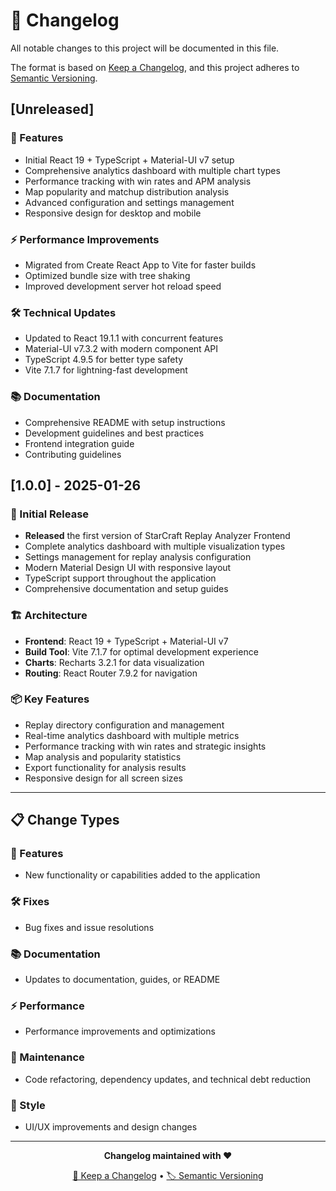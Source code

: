# 📜 Changelog

All notable changes to this project will be documented in this file.

The format is based on [Keep a Changelog](https://keepachangelog.com/en/1.0.0/), and this project adheres to [Semantic Versioning](https://semver.org/spec/v2.0.0.html).

## [Unreleased]

### 🚀 Features
- Initial React 19 + TypeScript + Material-UI v7 setup
- Comprehensive analytics dashboard with multiple chart types
- Performance tracking with win rates and APM analysis
- Map popularity and matchup distribution analysis
- Advanced configuration and settings management
- Responsive design for desktop and mobile

### ⚡ Performance Improvements
- Migrated from Create React App to Vite for faster builds
- Optimized bundle size with tree shaking
- Improved development server hot reload speed

### 🛠️ Technical Updates
- Updated to React 19.1.1 with concurrent features
- Material-UI v7.3.2 with modern component API
- TypeScript 4.9.5 for better type safety
- Vite 7.1.7 for lightning-fast development

### 📚 Documentation
- Comprehensive README with setup instructions
- Development guidelines and best practices
- Frontend integration guide
- Contributing guidelines

## [1.0.0] - 2025-01-26

### 🎉 Initial Release
- **Released** the first version of StarCraft Replay Analyzer Frontend
- Complete analytics dashboard with multiple visualization types
- Settings management for replay analysis configuration
- Modern Material Design UI with responsive layout
- TypeScript support throughout the application
- Comprehensive documentation and setup guides

### 🏗️ Architecture
- **Frontend**: React 19 + TypeScript + Material-UI v7
- **Build Tool**: Vite 7.1.7 for optimal development experience
- **Charts**: Recharts 3.2.1 for data visualization
- **Routing**: React Router 7.9.2 for navigation

### 📦 Key Features
- Replay directory configuration and management
- Real-time analytics dashboard with multiple metrics
- Performance tracking with win rates and strategic insights
- Map analysis and popularity statistics
- Export functionality for analysis results
- Responsive design for all screen sizes

---

## 📋 Change Types

### 🚀 Features
- New functionality or capabilities added to the application

### 🛠️ Fixes
- Bug fixes and issue resolutions

### 📚 Documentation
- Updates to documentation, guides, or README

### ⚡ Performance
- Performance improvements and optimizations

### 🔧 Maintenance
- Code refactoring, dependency updates, and technical debt reduction

### 🎨 Style
- UI/UX improvements and design changes

---

<div align="center">

**Changelog maintained with ❤️**

[📖 Keep a Changelog](https://keepachangelog.com/en/1.0.0/) • [🏷️ Semantic Versioning](https://semver.org/spec/v2.0.0.html)

</div>
